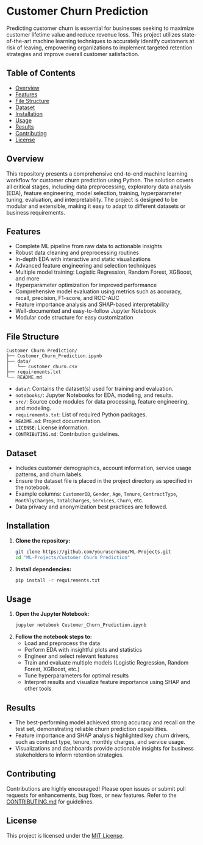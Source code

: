 # Customer Churn Prediction

Predicting customer churn is essential for businesses seeking to maximize customer lifetime value and reduce revenue loss. This project utilizes state-of-the-art machine learning techniques to accurately identify customers at risk of leaving, empowering organizations to implement targeted retention strategies and improve overall customer satisfaction.

## Table of Contents

- [Overview](#overview)
- [Features](#features)
- [File Structure](#file-structure)
- [Dataset](#dataset)
- [Installation](#installation)
- [Usage](#usage)
- [Results](#results)
- [Contributing](#contributing)
- [License](#license)

## Overview

This repository presents a comprehensive end-to-end machine learning workflow for customer churn prediction using Python. The solution covers all critical stages, including data preprocessing, exploratory data analysis (EDA), feature engineering, model selection, training, hyperparameter tuning, evaluation, and interpretability. The project is designed to be modular and extensible, making it easy to adapt to different datasets or business requirements.

## Features

- Complete ML pipeline from raw data to actionable insights
- Robust data cleaning and preprocessing routines
- In-depth EDA with interactive and static visualizations
- Advanced feature engineering and selection techniques
- Multiple model training: Logistic Regression, Random Forest, XGBoost, and more
- Hyperparameter optimization for improved performance
- Comprehensive model evaluation using metrics such as accuracy, recall, precision, F1-score, and ROC-AUC
- Feature importance analysis and SHAP-based interpretability
- Well-documented and easy-to-follow Jupyter Notebook
- Modular code structure for easy customization

## File Structure

```
Customer Churn Prediction/
├── Customer_Churn_Prediction.ipynb
├── data/
│   └── customer_churn.csv
├── requirements.txt
└── README.md
```

- `data/`: Contains the dataset(s) used for training and evaluation.
- `notebooks/`: Jupyter Notebooks for EDA, modeling, and results.
- `src/`: Source code modules for data processing, feature engineering, and modeling.
- `requirements.txt`: List of required Python packages.
- `README.md`: Project documentation.
- `LICENSE`: License information.
- `CONTRIBUTING.md`: Contribution guidelines.

## Dataset

- Includes customer demographics, account information, service usage patterns, and churn labels.
- Ensure the dataset file is placed in the project directory as specified in the notebook.
- Example columns: `CustomerID`, `Gender`, `Age`, `Tenure`, `ContractType`, `MonthlyCharges`, `TotalCharges`, `Services`, `Churn`, etc.
- Data privacy and anonymization best practices are followed.

## Installation

1. **Clone the repository:**
    ```bash
    git clone https://github.com/yourusername/ML-Projects.git
    cd "ML-Projects/Customer Churn Prediction"
    ```
2. **Install dependencies:**
    ```bash
    pip install -r requirements.txt
    ```

## Usage

1. **Open the Jupyter Notebook:**
    ```bash
    jupyter notebook Customer_Churn_Prediction.ipynb
    ```
2. **Follow the notebook steps to:**
    - Load and preprocess the data
    - Perform EDA with insightful plots and statistics
    - Engineer and select relevant features
    - Train and evaluate multiple models (Logistic Regression, Random Forest, XGBoost, etc.)
    - Tune hyperparameters for optimal results
    - Interpret results and visualize feature importance using SHAP and other tools

## Results

- The best-performing model achieved strong accuracy and recall on the test set, demonstrating reliable churn prediction capabilities.
- Feature importance and SHAP analysis highlighted key churn drivers, such as contract type, tenure, monthly charges, and service usage.
- Visualizations and dashboards provide actionable insights for business stakeholders to inform retention strategies.

## Contributing

Contributions are highly encouraged! Please open issues or submit pull requests for enhancements, bug fixes, or new features. Refer to the [CONTRIBUTING.md](CONTRIBUTING.md) for guidelines.

## License

This project is licensed under the [MIT License](LICENSE).

